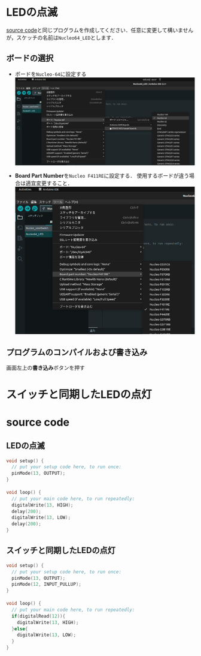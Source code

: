 # LEDの点滅
[source code](#source-code)と同じプログラムを作成してください．任意に変更して構いませんが，スケッチの名前は`Nucleo64_LED`とします．

## ボードの選択
- ボードを`Nucleo-64`に設定する
![](res/boardSelection.png)

- **Board Part Number**を`Nucleo F411RE`に設定する．
使用するボードが違う場合は適宜変更すること．
![](res/boardPartNumber.png)

## プログラムのコンパイルおよび書き込み
画面左上の**書き込み**ボタンを押す

# スイッチと同期したLEDの点灯

# source code
## LEDの点滅
``` c++ 
void setup() {
  // put your setup code here, to run once:
  pinMode(13, OUTPUT);
}

void loop() {
  // put your main code here, to run repeatedly:
  digitalWrite(13, HIGH);
  delay(200);
  digitalWrite(13, LOW);
  delay(200);
}
```
## スイッチと同期したLEDの点灯
```c++
void setup() {
  // put your setup code here, to run once:
  pinMode(13, OUTPUT);
  pinMode(12, INPUT_PULLUP);
}

void loop() {
  // put your main code here, to run repeatedly:
  if(digitalRead(12)){
    digitalWrite(13, HIGH);
  }else{
    digitalWrite(13, LOW);
  }
}
```